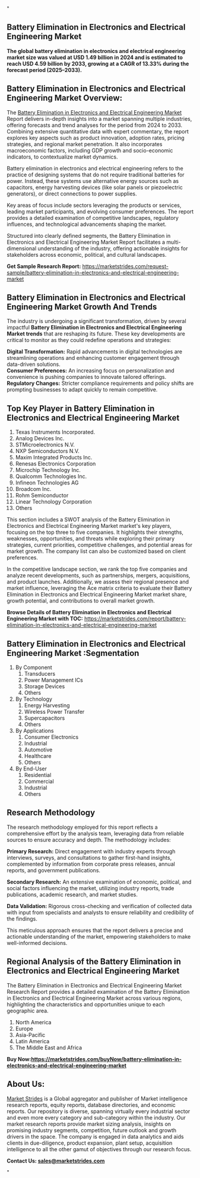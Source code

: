 "<h2>Battery Elimination in Electronics and Electrical Engineering Market</h2>
<p><strong>The global battery elimination in electronics and electrical engineering market size was valued at USD 1.49 billion in 2024 and is estimated to reach USD 4.59 billion by 2033, growing at a CAGR of 13.33% during the forecast period (2025–2033).</strong></p>
<h2>Battery Elimination in Electronics and Electrical Engineering Market Overview:</h2>
<p>The <a href=https://marketstrides.com/report/battery-elimination-in-electronics-and-electrical-engineering-market>Battery Elimination in Electronics and Electrical Engineering Market</a><strong> </strong>Report delivers in-depth insights into a market spanning multiple industries, offering forecasts and trend analyses for the period from 2024 to 2033. Combining extensive quantitative data with expert commentary, the report explores key aspects such as product innovation, adoption rates, pricing strategies, and regional market penetration. It also incorporates macroeconomic factors, including GDP growth and socio-economic indicators, to contextualize market dynamics.</p>
<p>Battery elimination in electronics and electrical engineering refers to the practice of designing systems that do not require traditional batteries for power. Instead, these systems use alternative energy sources such as capacitors, energy harvesting devices (like solar panels or piezoelectric generators), or direct connections to power supplies.</p>
<p>Key areas of focus include sectors leveraging the products or services, leading market participants, and evolving consumer preferences. The report provides a detailed examination of competitive landscapes, regulatory influences, and technological advancements shaping the market.</p>
<p>Structured into clearly defined segments, the Battery Elimination in Electronics and Electrical Engineering Market Report facilitates a multi-dimensional understanding of the industry, offering actionable insights for stakeholders across economic, political, and cultural landscapes.</p>
<p><strong>Get Sample Research Report:</strong> <a href=https://marketstrides.com/request-sample/battery-elimination-in-electronics-and-electrical-engineering-market>https://marketstrides.com/request-sample/battery-elimination-in-electronics-and-electrical-engineering-market</a></p>
<h2>Battery Elimination in Electronics and Electrical Engineering Market Growth And Trends</h2>
<p>The industry is undergoing a significant transformation, driven by several impactful <strong>Battery Elimination in Electronics and Electrical Engineering Market trends</strong> that are reshaping its future. These key developments are critical to monitor as they could redefine operations and strategies:</p>
<p><strong>Digital Transformation:</strong> Rapid advancements in digital technologies are streamlining operations and enhancing customer engagement through data-driven solutions.<br /><strong>Consumer Preferences:</strong> An increasing focus on personalization and convenience is pushing companies to innovate tailored offerings.<br /><strong>Regulatory Changes:</strong> Stricter compliance requirements and policy shifts are prompting businesses to adapt quickly to remain competitive.</p>
<h2>Top Key Player in Battery Elimination in Electronics and Electrical Engineering Market</h2>
<p><ol>
<li>Texas Instruments Incorporated.</li>
<li>Analog Devices Inc.</li>
<li>STMicroelectronics N.V.</li>
<li>NXP Semiconductors N.V.</li>
<li>Maxim Integrated Products Inc.</li>
<li>Renesas Electronics Corporation</li>
<li>Microchip Technology Inc.</li>
<li>Qualcomm Technologies Inc.</li>
<li>Infineon Technologies AG</li>
<li>Broadcom Inc.</li>
<li>Rohm Semiconductor</li>
<li>Linear Technology Corporation</li>
<li>Others</li>
</ol></p>
<p>This section includes a SWOT analysis of the Battery Elimination in Electronics and Electrical Engineering Market market's key players, focusing on the top three to five companies. It highlights their strengths, weaknesses, opportunities, and threats while exploring their primary strategies, current priorities, competitive challenges, and potential areas for market growth. The company list can also be customized based on client preferences.</p>
<p>In the competitive landscape section, we rank the top five companies and analyze recent developments, such as partnerships, mergers, acquisitions, and product launches. Additionally, we assess their regional presence and market influence, leveraging the Ace matrix criteria to evaluate their Battery Elimination in Electronics and Electrical Engineering Market market share, growth potential, and contributions to overall market growth.</p>
<p><strong>Browse Details of Battery Elimination in Electronics and Electrical Engineering Market with TOC:</strong> <a href=https://marketstrides.com/report/battery-elimination-in-electronics-and-electrical-engineering-market>https://marketstrides.com/report/battery-elimination-in-electronics-and-electrical-engineering-market</a></p>
<h2>Battery Elimination in Electronics and Electrical Engineering Market :Segmentation</h2>
<p><ol>
<li>By Component
<ol>
<li>Transducers</li>
<li>Power Management ICs</li>
<li>Storage Devices</li>
<li>Others</li>
</ol>
</li>
<li>By Technology
<ol>
<li>Energy Harvesting</li>
<li>Wireless Power Transfer</li>
<li>Supercapacitors</li>
<li>Others</li>
</ol>
</li>
<li>By Applications
<ol>
<li>Consumer Electronics</li>
<li>Industrial</li>
<li>Automotive</li>
<li>Healthcare</li>
<li>Others</li>
</ol>
</li>
<li>By End-User
<ol>
<li>Residential</li>
<li>Commercial</li>
<li>Industrial</li>
<li>Others</li></ol></li></ol></p>
<h2>Research Methodology</h2>
<p>The research methodology employed for this report reflects a comprehensive effort by the analysis team, leveraging data from reliable sources to ensure accuracy and depth. The methodology includes:</p>
<p><strong>Primary Research:</strong> Direct engagement with industry experts through interviews, surveys, and consultations to gather first-hand insights, complemented by information from corporate press releases, annual reports, and government publications.</p>
<p><strong>Secondary Research:</strong> An extensive examination of economic, political, and social factors influencing the market, utilizing industry reports, trade publications, academic research, and market studies.</p>
<p><strong>Data Validation:</strong> Rigorous cross-checking and verification of collected data with input from specialists and analysts to ensure reliability and credibility of the findings.</p>
<p>This meticulous approach ensures that the report delivers a precise and actionable understanding of the market, empowering stakeholders to make well-informed decisions.</p>
<h2>Regional Analysis of the Battery Elimination in Electronics and Electrical Engineering Market</h2>
<p>The Battery Elimination in Electronics and Electrical Engineering Market Research Report provides a detailed examination of the Battery Elimination in Electronics and Electrical Engineering Market across various regions, highlighting the characteristics and opportunities unique to each geographic area.</p>
<p><ol>
<li>North America</li>
<li>Europe</li>
<li>Asia-Pacific</li>
<li>Latin America</li>
<li>The Middle East and Africa</li>
</ol></p>
<p><strong>Buy Now:<a href=https://marketstrides.com/buyNow/battery-elimination-in-electronics-and-electrical-engineering-market?price=single_price>https://marketstrides.com/buyNow/battery-elimination-in-electronics-and-electrical-engineering-market</a></strong></p>
<h2>About Us:</h2>
<p><a href=https://marketstrides.com/>Market Strides</a> is a Global aggregator and publisher of Market intelligence research reports, equity reports, database directories, and economic reports. Our repository is diverse, spanning virtually every industrial sector and even more every category and sub-category within the industry. Our market research reports provide market sizing analysis, insights on promising industry segments, competition, future outlook and growth drivers in the space. The company is engaged in data analytics and aids clients in due-diligence, product expansion, plant setup, acquisition intelligence to all the other gamut of objectives through our research focus.</p>
<p><strong>Contact Us: <a href=mailto:sales@marketstrides.com>sales@marketstrides.com</a></strong></p>"
